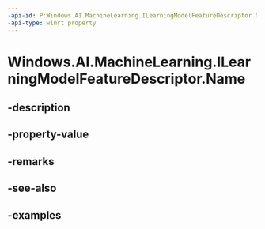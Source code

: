 ```yaml
---
-api-id: P:Windows.AI.MachineLearning.ILearningModelFeatureDescriptor.Name
-api-type: winrt property
---
```


<!-- Property syntax.
public string Name { get; }
-->

# Windows.AI.MachineLearning.ILearningModelFeatureDescriptor.Name

## -description

## -property-value

## -remarks

## -see-also

## -examples

